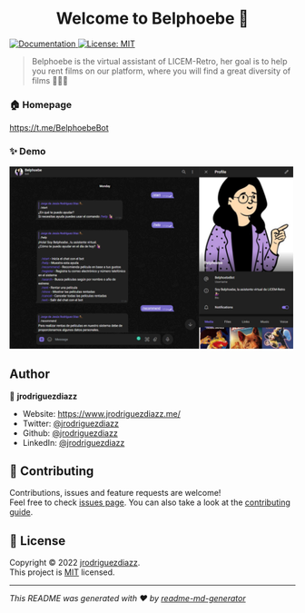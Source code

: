 <h1 align="center">Welcome to Belphoebe 👋</h1>
<p>
  <a href="https://t.me/BelphoebeBot" target="_blank">
    <img alt="Documentation" src="https://img.shields.io/badge/documentation-yes-brightgreen.svg" />
  </a>
  <a href="https://github.com/jrodriguezdiazz/Belphoebe/blob/main/LICENSE" target="_blank">
    <img alt="License: MIT" src="https://img.shields.io/badge/License-MIT-yellow.svg" />
  </a>
</p>

> Belphoebe is the virtual assistant of LICEM-Retro, her goal is to help you rent films on our platform, where you will find a great diversity of films 💁🏻‍♀️

### 🏠 Homepage

https://t.me/BelphoebeBot

### ✨ Demo

<a href="https://www.youtube.com/watch?v=43iR99s6eMY" target="_blank">
    <img src="./images/Belphoebe.png" alt="Belphoebe Demo" width="500" />
</a>


## Author

👤 **jrodriguezdiazz**

* Website: https://www.jrodriguezdiazz.me/
* Twitter: [@jrodriguezdiazz](https://twitter.com/jrodriguezdiazz)
* Github: [@jrodriguezdiazz](https://github.com/jrodriguezdiazz)
* LinkedIn: [@jrodriguezdiazz](https://linkedin.com/in/jrodriguezdiazz)

## 🤝 Contributing

Contributions, issues and feature requests are welcome!<br />Feel free to check [issues page](https://github.com/jrodriguezdiazz/Belphoebe/issues). You can also take a look at the [contributing guide](https://github.com/jrodriguezdiazz/Belphoebe/blob/main/docs/CONTRIBUTING.md).

## 📝 License

Copyright © 2022 [jrodriguezdiazz](https://github.com/jrodriguezdiazz).<br />
This project is [MIT](https://github.com/jrodriguezdiazz/Belphoebe/blob/main/LICENSE) licensed.

***
_This README was generated with ❤️ by [readme-md-generator](https://github.com/kefranabg/readme-md-generator)_